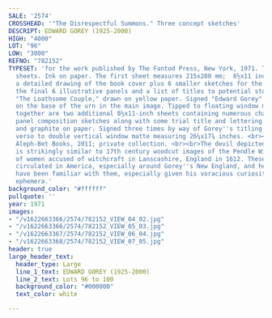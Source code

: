 ```yaml
---
SALE: '2574'
CROSSHEAD: '"The Disrespectful Summons." Three concept sketches'
DESCRIPT: EDWARD GOREY (1925-2000)
HIGH: "4000"
LOT: "96"
LOW: "3000"
REFNO: "782152"
TYPESET: 'for the work published by The Fantod Press, New York, 1971. Three separate
  sheets. Ink on paper. The first sheet measures 215x280 mm;  8½x11 inches and contains
  a detailed drawing of the book cover plus 6 smaller sketches for the layouts of
  the final 6 illustrative panels and a list of titles to potential stories, including
  "The Loathsome Couple," drawn on yellow paper. Signed "Edward Gorey" somewhat hastily
  on the base of the urn in the main image. Tipped to floating window matte and framed.<br>Matted
  together are two additional 8½x11-inch sheets containing numerous character and
  panel composition sketches along with some trial title and lettering designs. Ink
  and graphite on paper. Signed three times by way of Gorey''s titling.  Mounted along
  verso to double vertical window matte measuring 26¼x17¾ inches. <br><br>Provenance:
  Aleph-Bet Books, 2011; private collection. <br><br>The devil depicted in the sketches
  is strikingly similar to 17th century woodcut images of the Pendle Witches, a group
  of women accused of witchcraft in Lanscashire, England in 1612. These images were
  circulated in America, especially around Gorey''s New England, and he would likely
  have been familiar with them, especially given his voracious curiosity for visual
  ephemera.'
background_color: "#ffffff"
pullquote: ''
year: 1971
images:
- "/v1622663366/2574/782152_VIEW_04_02.jpg"
- "/v1622663366/2574/782152_VIEW_05_03.jpg"
- "/v1622663367/2574/782152_VIEW_06_04.jpg"
- "/v1622663368/2574/782152_VIEW_07_05.jpg"
header: true
large_header_text:
  header_type: Large
  line_1_text: EDWARD GOREY (1925-2000)
  line_2_text: Lots 96 to 100
  background_color: "#000000"
  text_color: white

---
```

